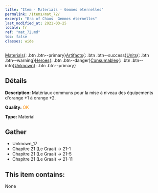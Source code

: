 ```yaml
---
title: "Item - Materials - Gemmes éternelles"
permalink: /Items/mat_72/
excerpt: "Era of Chaos  Gemmes éternelles"
last_modified_at: 2021-03-25
locale: fr
ref: "mat_72.md"
toc: false
classes: wide
---
```

 [Materials](/fr/Items/){: .btn .btn--primary}[Artifacts](/fr/Items/Artifacts/){: .btn .btn--success}[Units](/fr/Items/Units/){: .btn .btn--warning}[Heroes](/fr/Items/Heroes/){: .btn .btn--danger}[Consumables](/fr/Items/Consumables/){: .btn .btn--info}[Unknown](/fr/Items/Unknown/){: .btn .btn--primary}

## Détails
 **Description:** Matériaux communs pour la mise à niveau des équipements d'orange +1 à orange +2.

 **Quality:** <span style="color: #FF8C00">OK</span>

 **Type:** Material

## Gather

*    Unknown_17 
*    Chapitre 21 (Le Graal) -> 21-1 
*    Chapitre 21 (Le Graal) -> 21-5 
*    Chapitre 21 (Le Graal) -> 21-11 

## This item contains:

  None

